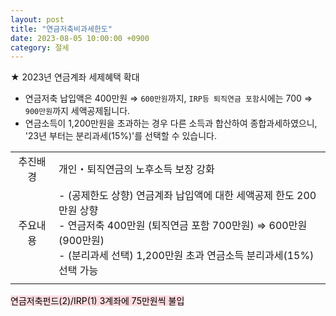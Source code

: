 ```yaml
---
layout: post
title: "연금저축비과세한도"
date: 2023-08-05 10:00:00 +0900
category: 절세
---
```


★ 2023년 연금계좌 세제혜택 확대 

- 연금저축 납입액은 400만원 ⇒ ``600만원``까지, ``IRP등 퇴직연금 포함``시에는 700 ⇒ ``900만원``까지 세액공제됩니다.
- 연금소득이 1,200만원을 초과하는 경우 다른 소득과 합산하여 종합과세하였으니, '23년 부터는 분리과세(15%)'를 선택할 수 있습니다.

| | | 
| :---: | :--- |
| 추진배경 | 개인・퇴직연금의 노후소득 보장 강화 |
| 주요내용 | - (공제한도 상향) 연금계좌 납입액에 대한 세액공제 한도 200만원 상향<br>- 연금저축 400만원 (퇴직연금 포함 700만원) ⇒ 600만원(900만원)<br>- (분리과세 선택) 1,200만원 초과 연금소득 분리과세(15%) 선택 가능 |
| | |

<mark style="background-color: #ffdce0">연금저축펀드(2)/IRP(1) 3계좌에 75만원씩 불입</mark>